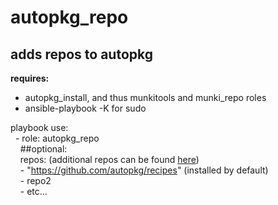autopkg\_repo
==
adds repos to autopkg
--------
**requires:**<br />
- autopkg\_install, and thus munkitools and munki_repo roles<br />
- ansible\-playbook \-K for sudo<br />

playbook use:<br />
&nbsp;&nbsp;\- role: autopkg\_repo<br />
&nbsp;&nbsp;&nbsp;&nbsp;\#\#optional:<br />
&nbsp;&nbsp;&nbsp;&nbsp;repos: \(additional repos can be found 
[here](https://github.com/autopkg/recipes)\)<br />
&nbsp;&nbsp;&nbsp;&nbsp;\- "https://github.com/autopkg/recipes" \(installed by default\)<br />
&nbsp;&nbsp;&nbsp;&nbsp;\- repo2<br />
&nbsp;&nbsp;&nbsp;&nbsp;\- etc...<br />
